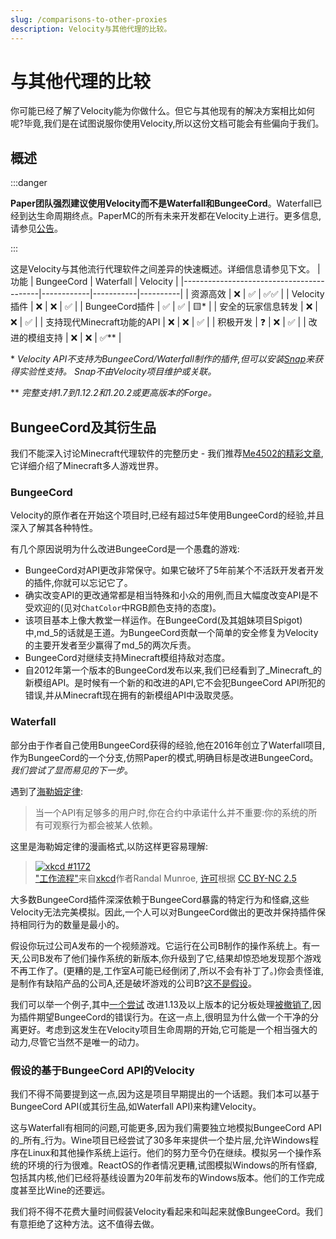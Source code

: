 ```yaml
---
slug: /comparisons-to-other-proxies
description: Velocity与其他代理的比较。
---
```


# 与其他代理的比较

你可能已经了解了Velocity能为你做什么。但它与其他现有的解决方案相比如何呢?毕竟,我们是在试图说服你使用Velocity,所以这份文档可能会有些偏向于我们。

## 概述

:::danger

**Paper团队强烈建议使用Velocity而不是Waterfall和BungeeCord**。Waterfall已经到达生命周期终点。PaperMC的所有未来开发都在Velocity上进行。更多信息,请参见[公告](https://forums.papermc.io/threads/1088/)。

:::

这是Velocity与其他流行代理软件之间差异的快速概述。详细信息请参见下文。
| 功能                                  | BungeeCord | Waterfall | Velocity |
|------------------------------------------|------------|-----------|----------|
| 资源高效                                 | ❌         | ✅        | ✅✅     |
| Velocity插件                             | ❌         | ❌        | ✅       |
| BungeeCord插件                           | ✅         | ✅        | 🟨*      |
| 安全的玩家信息转发                       | ❌         | ❌        | ✅       |
| 支持现代Minecraft功能的API               | ❌         | ❌        | ✅       |
| 积极开发                                 | ❓         | ❌        | ✅       |
| 改进的模组支持                           | ❌         | ❌        | ✅*\*    |

\* _Velocity API不支持为BungeeCord/Waterfall制作的插件,但可以安装[Snap](https://hangar.papermc.io/Phoenix616/Snap)来获得实验性支持。
Snap不由Velocity项目维护或关联。_

\** _完整支持1.7到1.12.2和1.20.2或更高版本的Forge。_

## BungeeCord及其衍生品

我们不能深入讨论Minecraft代理软件的完整历史 - 我们推荐[Me4502的精彩文章](https://madelinemiller.dev/blog/decade-of-minecraft-multiplayer/),它详细介绍了Minecraft多人游戏世界。

### BungeeCord

Velocity的原作者在开始这个项目时,已经有超过5年使用BungeeCord的经验,并且深入了解其各种特性。

有几个原因说明为什么改进BungeeCord是一个愚蠢的游戏:

- BungeeCord对API更改非常保守。如果它破坏了5年前某个不活跃开发者开发的插件,你就可以忘记它了。
- 确实改变API的更改通常都是相当特殊和小众的用例,而且大幅度改变API是不受欢迎的(见对`ChatColor`中RGB颜色支持的态度)。
- 该项目基本上像大教堂一样运作。在BungeeCord(及其姐妹项目Spigot)中,md_5的话就是王道。为BungeeCord贡献一个简单的安全修复为Velocity的主要开发者至少赢得了md_5的两次斥责。
- BungeeCord对继续支持Minecraft模组持敌对态度。
- 自2012年第一个版本的BungeeCord发布以来,我们已经看到了_Minecraft_的新模组API。是时候有一个新的和改进的API,它不会犯BungeeCord API所犯的错误,并从Minecraft现在拥有的新模组API中汲取灵感。

### Waterfall

部分由于作者自己使用BungeeCord获得的经验,他在2016年创立了Waterfall项目,作为BungeeCord的一个分支,仿照Paper的模式,明确目标是改进BungeeCord。_我们尝试了显而易见的下一步_。

遇到了[海勒姆定律](https://www.hyrumslaw.com/):

> 当一个API有足够多的用户时,你在合约中承诺什么并不重要:你的系统的所有可观察行为都会被某人依赖。

这里是海勒姆定律的漫画格式,以防这样更容易理解:

> [![xkcd #1172](https://imgs.xkcd.com/comics/workflow.png)](https://xkcd.com/1172/)  
> ["工作流程"](https://xkcd.com/1172/)来自[xkcd](https://xkcd.com/)作者Randal Munroe,
> [许可](https://xkcd.com/license.html)根据
> [CC BY-NC 2.5](https://creativecommons.org/licenses/by-nc/2.5/)

大多数BungeeCord插件深深依赖于BungeeCord暴露的特定行为和怪癖,这些Velocity无法完美模拟。因此,一个人可以对BungeeCord做出的更改并保持插件保持相同行为的数量是最小的。

假设你玩过公司A发布的一个视频游戏。它运行在公司B制作的操作系统上。有一天,公司B发布了他们操作系统的新版本,你升级到了它,结果却惊恐地发现那个游戏不再工作了。(更糟的是,工作室A可能已经倒闭了,所以不会有补丁了。)你会责怪谁,是制作有缺陷产品的公司A,还是破坏游戏的公司B?[这不是假设](https://devblogs.microsoft.com/oldnewthing/20110131-00/?p=11633)。

我们可以举一个例子,其中[一个尝试](https://github.com/PaperMC/Waterfall/commit/c8eb6aec7bac82fd309fa6d6113b8a0418317b01)
改进1.13及以上版本的记分板处理[被撤销了](https://github.com/PaperMC/Waterfall/issues/255),因为插件期望BungeeCord的错误行为。在这一点上,很明显为什么做一个干净的分离更好。考虑到这发生在Velocity项目生命周期的开始,它可能是一个相当强大的动力,尽管它当然不是唯一的动力。

### 假设的基于BungeeCord API的Velocity

我们不得不简要提到这一点,因为这是项目早期提出的一个话题。我们本可以基于BungeeCord API(或其衍生品,如Waterfall API)来构建Velocity。

这与Waterfall有相同的问题,可能更多,因为我们需要独立地模拟BungeeCord API的_所有_行为。Wine项目已经尝试了30多年来提供一个垫片层,允许Windows程序在Linux和其他操作系统上运行。他们的努力至今仍在继续。模拟另一个操作系统的环境的行为很难。ReactOS的作者情况更糟,试图模拟Windows的所有怪癖,包括其内核,他们已经将基线设置为20年前发布的Windows版本。他们的工作完成度甚至比Wine的还要远。

我们将不得不花费大量时间假装Velocity看起来和叫起来就像BungeeCord。我们有意拒绝了这种方法。这不值得去做。
